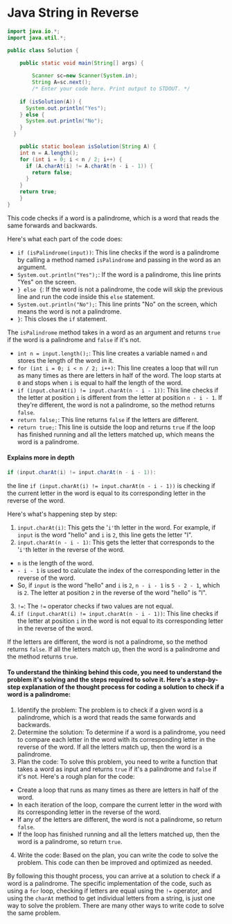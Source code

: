 # Java String in Reverse

```java
import java.io.*;
import java.util.*;

public class Solution {

    public static void main(String[] args) {
        
        Scanner sc=new Scanner(System.in);
        String A=sc.next();
        /* Enter your code here. Print output to STDOUT. */
    
    if (isSolution(A)) {
      System.out.println("Yes");
    } else {
      System.out.println("No");
    }
  }

    public static boolean isSolution(String A) {
    int n = A.length();
    for (int i = 0; i < n / 2; i++) {
      if (A.charAt(i) != A.charAt(n - i - 1)) {
        return false;
      }
    }
    return true;
    }
}

```

This code checks if a word is a palindrome, which is a word that reads the same forwards and backwards.

Here's what each part of the code does:

* `if (isPalindrome(input))`: This line checks if the word is a palindrome by calling a method named `isPalindrome` and passing in the word as an argument.
* `System.out.println("Yes");`: If the word is a palindrome, this line prints "Yes" on the screen.
* `} else {`: If the word is not a palindrome, the code will skip the previous line and run the code inside this `else` statement.
* `System.out.println("No");`: This line prints "No" on the screen, which means the word is not a palindrome.
* `}`: This closes the `if` statement.

The `isPalindrome` method takes in a word as an argument and returns `true` if the word is a palindrome and `false` if it's not.

* `int n = input.length();`: This line creates a variable named `n` and stores the length of the word in it.
* `for (int i = 0; i < n / 2; i++)`: This line creates a loop that will run as many times as there are letters in half of the word. The loop starts at `0` and stops when `i` is equal to half the length of the word.
* `if (input.charAt(i) != input.charAt(n - i - 1))`: This line checks if the letter at position `i` is different from the letter at position `n - i - 1`. If they're different, the word is not a palindrome, so the method returns `false`.
* `return false;`: This line returns `false` if the letters are different.
* `return true;`: This line is outside the loop and returns `true` if the loop has finished running and all the letters matched up, which means the word is a palindrome.

#### Explains more in depth&#x20;

```java
if (input.charAt(i) != input.charAt(n - i - 1)):
```

the line `if (input.charAt(i) != input.charAt(n - i - 1))` is checking if the current letter in the word is equal to its corresponding letter in the reverse of the word.

Here's what's happening step by step:

1. `input.charAt(i)`: This gets the '`i'`th letter in the word. For example, if `input` is the word "hello" and `i` is `2`, this line gets the letter "l".
2. `input.charAt(n - i - 1)`: This gets the letter that corresponds to the '`i'`th letter in the reverse of the word.

* `n` is the length of the word.
* `- i - 1` is used to calculate the index of the corresponding letter in the reverse of the word.
* So, if `input` is the word "hello" and `i` is `2`, `n - i - 1` is `5 - 2 - 1`, which is `2`. The letter at position `2` in the reverse of the word "hello" is "l".

3. `!=`: The `!=` operator checks if two values are not equal.
4. `if (input.charAt(i) != input.charAt(n - i - 1))`: This line checks if the letter at position `i` in the word is not equal to its corresponding letter in the reverse of the word.

If the letters are different, the word is not a palindrome, so the method returns `false`. If all the letters match up, then the word is a palindrome and the method returns `true`.

#### To understand the thinking behind this code, you need to understand the problem it's solving and the steps required to solve it. Here's a step-by-step explanation of the thought process for coding a solution to check if a word is a palindrome:

1. Identify the problem: The problem is to check if a given word is a palindrome, which is a word that reads the same forwards and backwards.
2. Determine the solution: To determine if a word is a palindrome, you need to compare each letter in the word with its corresponding letter in the reverse of the word. If all the letters match up, then the word is a palindrome.
3. Plan the code: To solve this problem, you need to write a function that takes a word as input and returns `true` if it's a palindrome and `false` if it's not. Here's a rough plan for the code:

* Create a loop that runs as many times as there are letters in half of the word.
* In each iteration of the loop, compare the current letter in the word with its corresponding letter in the reverse of the word.
* If any of the letters are different, the word is not a palindrome, so return `false`.
* If the loop has finished running and all the letters matched up, then the word is a palindrome, so return `true`.

4. Write the code: Based on the plan, you can write the code to solve the problem. This code can then be improved and optimized as needed.

By following this thought process, you can arrive at a solution to check if a word is a palindrome. The specific implementation of the code, such as using a `for` loop, checking if letters are equal using the `!=` operator, and using the `charAt` method to get individual letters from a string, is just one way to solve the problem. There are many other ways to write code to solve the same problem.

